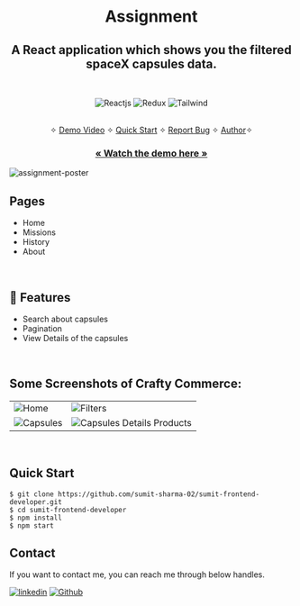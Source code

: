 <h1 align="center">Assignment</h1> 

<h2 align="center">A React application which shows you the filtered spaceX capsules data.</h2>

<br />
<p align="center">
    <img src="https://img.shields.io/badge/React-20232A?style=for-the-badge&logo=react&logoColor=61DAFB" alt="Reactjs" />
    <img src="https://img.shields.io/badge/Redux-593D88?style=for-the-badge&logo=redux&logoColor=white" alt="Redux" />
    <img src="https://img.shields.io/badge/Tailwind_CSS-38B2AC?style=for-the-badge&logo=tailwind-css&logoColor=white" alt="Tailwind" />
</p>

<p align="center"> 
    <br />&#10023;
    <a href="https://drive.google.com/file/d/1SMhEwV5q-NlJ7BxgU7cRLY5KaROw7dt8/view?usp=sharing">Demo Video</a>   &#10023;
    <a href="#Quick-Start">Quick Start</a>   &#10023;    
    <a href="https://github.com/sumit-sharma-02/sumit-frontend-developer/issues">Report Bug</a>   &#10023;
    <a href="#Contact">Author</a>&#10023;
  </p>
  
  <h3 align="center"><a href="https://drive.google.com/file/d/1SMhEwV5q-NlJ7BxgU7cRLY5KaROw7dt8/view?usp=sharing"><strong>« Watch the demo here »</strong></a></h3>

![assignment-poster](https://user-images.githubusercontent.com/52236473/226175420-8cfb1911-136e-4d43-b4f0-1c13d3398400.png)
<br />

## Pages
- Home
- Missions
- History
- About
<br />

## 🚀 Features
- Search about capsules
- Pagination
- View Details of the capsules
<br />

## Some Screenshots of Crafty Commerce:
<table>
    <td><img src="https://user-images.githubusercontent.com/52236473/226175090-e1aa7d3b-e798-494e-82a1-86386be3b457.png" alt="Home" /></td>
    <td><img src="https://user-images.githubusercontent.com/52236473/226175120-8e7a82d3-0398-4676-b79c-b0a3e4595203.png" alt="Filters" /></td>
  </tr>
  <tr>
    <td><img src="https://user-images.githubusercontent.com/52236473/226175154-05806cfb-ce48-494d-a7e1-b2b819f36267.png" alt="Capsules" /></td>
    <td><img src="https://user-images.githubusercontent.com/52236473/226175208-f3b52aef-f679-434b-aba7-7f8b2bc8b531.png" alt="Capsules Details Products" /></td>
  </tr>
</table>
<br/>

## Quick Start

```shell
$ git clone https://github.com/sumit-sharma-02/sumit-frontend-developer.git
$ cd sumit-frontend-developer
$ npm install
$ npm start
```

## Contact
If you want to contact me, you can reach me through below handles.

[![linkedin](https://img.shields.io/badge/Sumit_Sharma-0077B5?style=for-the-badge&logo=linkedin&logoColor=white)](https://www.linkedin.com/in/sumitsharma002/)
[![Github](https://img.shields.io/badge/Sumit_Sharma-20232A?style=for-the-badge&logo=Github&logoColor=white)](https://github.com/sumit-sharma-02/)
